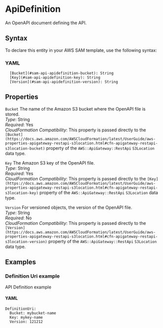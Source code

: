 # ApiDefinition<a name="sam-property-api-apidefinition"></a>

An OpenAPI document defining the API\.

## Syntax<a name="sam-property-api-apidefinition-syntax"></a>

To declare this entity in your AWS SAM template, use the following syntax:

### YAML<a name="sam-property-api-apidefinition-syntax.yaml"></a>

```
  [Bucket](#sam-api-apidefinition-bucket): String
  [Key](#sam-api-apidefinition-key): String
  [Version](#sam-api-apidefinition-version): String
```

## Properties<a name="sam-property-api-apidefinition-properties"></a>

 `Bucket`   <a name="sam-api-apidefinition-bucket"></a>
The name of the Amazon S3 bucket where the OpenAPI file is stored\.  
*Type*: String  
*Required*: Yes  
*CloudFormation Compatibility*: This property is passed directly to the `[Bucket](https://docs.aws.amazon.com/AWSCloudFormation/latest/UserGuide/aws-properties-apigateway-restapi-s3location.html#cfn-apigateway-restapi-s3location-bucket)` property of the `AWS::ApiGateway::RestApi` `S3Location` data type\.

 `Key`   <a name="sam-api-apidefinition-key"></a>
The Amazon S3 key of the OpenAPI file\.  
*Type*: String  
*Required*: Yes  
*CloudFormation Compatibility*: This property is passed directly to the `[Key](https://docs.aws.amazon.com/AWSCloudFormation/latest/UserGuide/aws-properties-apigateway-restapi-s3location.html#cfn-apigateway-restapi-s3location-key)` property of the `AWS::ApiGateway::RestApi` `S3Location` data type\.

 `Version`   <a name="sam-api-apidefinition-version"></a>
For versioned objects, the version of the OpenAPI file\.  
*Type*: String  
*Required*: No  
*CloudFormation Compatibility*: This property is passed directly to the `[Version](https://docs.aws.amazon.com/AWSCloudFormation/latest/UserGuide/aws-properties-apigateway-restapi-s3location.html#cfn-apigateway-restapi-s3location-version)` property of the `AWS::ApiGateway::RestApi` `S3Location` data type\.

## Examples<a name="sam-property-api-apidefinition--examples"></a>

### Definition Uri example<a name="sam-property-api-apidefinition--examples--definition-uri-example"></a>

API Definition example

#### YAML<a name="sam-property-api-apidefinition--examples--definition-uri-example--yaml"></a>

```
DefinitionUri:
  Bucket: mybucket-name
  Key: mykey-name
  Version: 121212
```